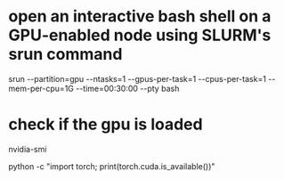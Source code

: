 # open an interactive bash shell on a GPU-enabled node using SLURM's srun command

srun --partition=gpu --ntasks=1 --gpus-per-task=1 --cpus-per-task=1 --mem-per-cpu=1G --time=00:30:00 --pty bash

# check if the gpu is loaded

nvidia-smi

python -c "import torch; print(torch.cuda.is_available())"
